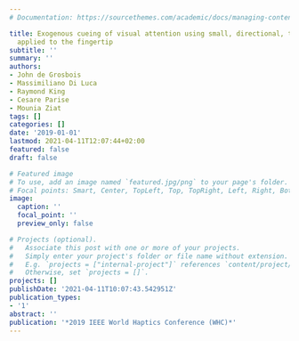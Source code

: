 ```yaml
---
# Documentation: https://sourcethemes.com/academic/docs/managing-content/

title: Exogenous cueing of visual attention using small, directional, tactile cues
  applied to the fingertip
subtitle: ''
summary: ''
authors:
- John de Grosbois
- Massimiliano Di Luca
- Raymond King
- Cesare Parise
- Mounia Ziat
tags: []
categories: []
date: '2019-01-01'
lastmod: 2021-04-11T12:07:44+02:00
featured: false
draft: false

# Featured image
# To use, add an image named `featured.jpg/png` to your page's folder.
# Focal points: Smart, Center, TopLeft, Top, TopRight, Left, Right, BottomLeft, Bottom, BottomRight.
image:
  caption: ''
  focal_point: ''
  preview_only: false

# Projects (optional).
#   Associate this post with one or more of your projects.
#   Simply enter your project's folder or file name without extension.
#   E.g. `projects = ["internal-project"]` references `content/project/deep-learning/index.md`.
#   Otherwise, set `projects = []`.
projects: []
publishDate: '2021-04-11T10:07:43.542951Z'
publication_types:
- '1'
abstract: ''
publication: '*2019 IEEE World Haptics Conference (WHC)*'
---
```

